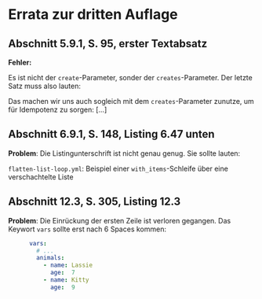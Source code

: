 # Errata zur dritten Auflage

## Abschnitt 5.9.1, S. 95, erster Textabsatz

**Fehler:**

Es ist nicht der `create`-Parameter, sonder der `creates`-Parameter.
Der letzte Satz muss also lauten:

Das machen wir uns auch sogleich mit dem
`creates`-Parameter zunutze, um für Idempotenz zu sorgen:
[...]


## Abschnitt 6.9.1, S. 148, Listing 6.47 unten

**Problem**: Die Listingunterschrift ist nicht genau genug. Sie sollte lauten:

`flatten-list-loop.yml`: Beispiel einer `with_items`-Schleife über eine
verschachtelte Liste


## Abschnitt 12.3, S. 305, Listing 12.3

**Problem**: Die Einrückung der ersten Zeile ist verloren gegangen.
Das Keywort `vars` sollte erst nach 6 Spaces kommen:

```yaml
      vars:
        # ...
        animals:
          - name: Lassie
            age:  7
          - name: Kitty
            age:  9
```
